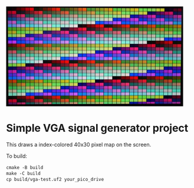 ![Shape](https://raw.githubusercontent.com/boochow/pico_test_projects/images/vga-test/vga_test.jpg)
# Simple VGA signal generator project

This draws a index-colored 40x30 pixel map on the screen.

To build:
```
cmake -B build
make -C build
cp build/vga-test.uf2 your_pico_drive
```
